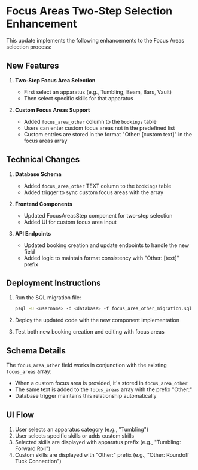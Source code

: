 # Focus Areas Two-Step Selection Enhancement

This update implements the following enhancements to the Focus Areas selection process:

## New Features

1. **Two-Step Focus Area Selection**
   - First select an apparatus (e.g., Tumbling, Beam, Bars, Vault)
   - Then select specific skills for that apparatus

2. **Custom Focus Areas Support**
   - Added `focus_area_other` column to the `bookings` table
   - Users can enter custom focus areas not in the predefined list
   - Custom entries are stored in the format "Other: [custom text]" in the focus areas array

## Technical Changes

1. **Database Schema**
   - Added `focus_area_other` TEXT column to the `bookings` table
   - Added trigger to sync custom focus areas with the array

2. **Frontend Components**
   - Updated FocusAreasStep component for two-step selection
   - Added UI for custom focus area input

3. **API Endpoints**
   - Updated booking creation and update endpoints to handle the new field
   - Added logic to maintain format consistency with "Other: [text]" prefix

## Deployment Instructions

1. Run the SQL migration file:
   ```bash
   psql -U <username> -d <database> -f focus_area_other_migration.sql
   ```

2. Deploy the updated code with the new component implementation
   
3. Test both new booking creation and editing with focus areas

## Schema Details

The `focus_area_other` field works in conjunction with the existing `focus_areas` array:
- When a custom focus area is provided, it's stored in `focus_area_other`
- The same text is added to the `focus_areas` array with the prefix "Other:"
- Database trigger maintains this relationship automatically

## UI Flow

1. User selects an apparatus category (e.g., "Tumbling")
2. User selects specific skills or adds custom skills
3. Selected skills are displayed with apparatus prefix (e.g., "Tumbling: Forward Roll")
4. Custom skills are displayed with "Other:" prefix (e.g., "Other: Roundoff Tuck Connection")
